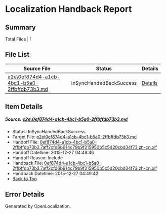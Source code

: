 # <a name='report-top'></a> Localization Handback Report

## Summary
 Total Files | 1

## File List
 Source File | Status | Details 
 ----------- | ------ | ------- 
 [e2e\0ef874d4-a1cb-4bc1-b5a0-2ffbffdb73b3.md](https://github.com/OpenLocalizationTest/oltest/blob/0ee92d4e76af6108c2d584db257b2b916e2ebb14/e2e/0ef874d4-a1cb-4bc1-b5a0-2ffbffdb73b3.md) | InSyncHandedBackSuccess | [Details](#cfdc9490a4a596006119122095f060556af7fb752)

## Item Details
##### <a name='cfdc9490a4a596006119122095f060556af7fb752'></a> Source: [e2e\0ef874d4-a1cb-4bc1-b5a0-2ffbffdb73b3.md](https://github.com/OpenLocalizationTest/oltest/blob/0ee92d4e76af6108c2d584db257b2b916e2ebb14/e2e/0ef874d4-a1cb-4bc1-b5a0-2ffbffdb73b3.md)
* Status: InSyncHandedBackSuccess
* Target File: [e2e\0ef874d4-a1cb-4bc1-b5a0-2ffbffdb73b3.md](https://github.com/OpenLocalizationTestOrg/oltest.zh-cn/blob/7a1d6f268c0ff72f20ea74a6e54206976ae1c37a/e2e/0ef874d4-a1cb-4bc1-b5a0-2ffbffdb73b3.md)
* Handoff File: [0ef874d4-a1cb-4bc1-b5a0-2ffbffdb73b3.7aff2cfd6b914c79b9f215950b5c5d20cbd34f73.zh-cn.xlf](https://github.com/OpenLocalizationTestOrg/olhandoff/blob/d31f99acb9c2c2757e62f8ea228ac0c97012f9ff/ol-handoff/OpenLocalizationTestOrg/oltest.zh-cn/qimu/0ef874d4-a1cb-4bc1-b5a0-2ffbffdb73b3.7aff2cfd6b914c79b9f215950b5c5d20cbd34f73.zh-cn.xlf)
* Handoff Datetime: 2015-12-27 04:48:46
* Handoff Reason: Include
* Handback File: [0ef874d4-a1cb-4bc1-b5a0-2ffbffdb73b3.7aff2cfd6b914c79b9f215950b5c5d20cbd34f73.zh-cn.xlf](https://github.com/OpenLocalizationTestOrg/olhandback/blob/d806ea9d5e9e82e95671a4b95faab8432b58473c/ol-handback/OpenLocalizationTestOrg/oltest.zh-cn/qimu/0ef874d4-a1cb-4bc1-b5a0-2ffbffdb73b3.7aff2cfd6b914c79b9f215950b5c5d20cbd34f73.zh-cn.xlf)
* Handback Datetime: 2015-12-27 04:49:42
* [Back to Top](#report-top)


## Error Details

Generated by OpenLocalization.
